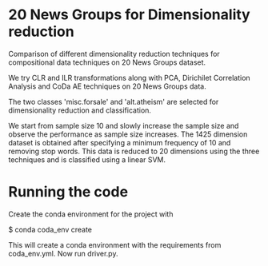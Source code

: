 # 20 News Groups for Dimensionality reduction
 

Comparison of different dimensionality reduction techniques for compositional data techniques on 20 News Groups dataset.

We try CLR and ILR transformations along with PCA, Dirichilet Correlation Analysis and CoDa AE techniques on 20 News Groups data.

The two classes 'misc.forsale' and 'alt.atheism' are selected for dimensionality reduction and classification.

We start from sample size 10 and slowly increase the sample size and observe the performance as sample size increases. The 1425 dimension dataset is obtained after specifying a minimum frequency of 10 and removing stop words. This data is reduced to 20 dimensions using the three techniques and is classified using a linear SVM.

# Running the code 

Create the conda environment for the project with 

 $ conda coda_env create

This will create a conda environment with the requirements from coda_env.yml. Now run driver.py.
